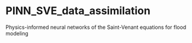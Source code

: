 # PINN_SVE_data_assimilation

Physics-informed neural networks of the Saint-Venant equations for flood modeling
